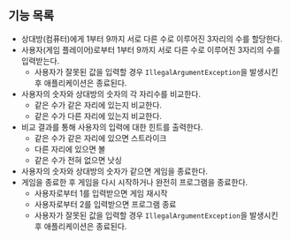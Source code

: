 ## 기능 목록

- 상대방(컴퓨터)에게 1부터 9까지 서로 다른 수로 이루어진 3자리의 수를 할당한다.
- 사용자(게임 플레이어)로부터 1부터 9까지 서로 다른 수로 이루어진 3자리의 수를 입력받는다.
  - 사용자가 잘못된 값을 입력할 경우 `IllegalArgumentException`을 발생시킨 후 애플리케이션은 종료된다.
- 사용자의 숫자와 상대방의 숫자의 각 자리수를 비교한다.
  - 같은 수가 같은 자리에 있는지 비교한다.
  - 같은 수가 다른 자리에 있는지 비교한다.
- 비교 결과를 통해 사용자의 입력에 대한 힌트를 출력한다.
  - 같은 수가 같은 자리에 있으면 스트라이크
  - 다른 자리에 있으면 볼
  - 같은 수가 전혀 없으면 낫싱
- 사용자의 숫자와 상대방의 숫자가 같으면 게임을 종료한다.
- 게임을 종료한 후 게임을 다시 시작하거나 완전히 프로그램을 종료한다.
  - 사용자로부터 1를 입력받으면 게임 재시작
  - 사용자로부터 2를 입력받으면 프로그램 종료
  - 사용자가 잘못된 값을 입력할 경우 `IllegalArgumentException`을 발생시킨 후 애플리케이션은 종료된다.